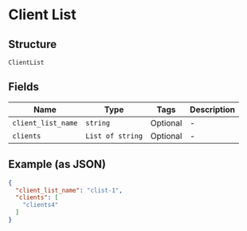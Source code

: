 
# Client List

## Structure

`ClientList`

## Fields

| Name | Type | Tags | Description |
|  --- | --- | --- | --- |
| `client_list_name` | `string` | Optional | - |
| `clients` | `List of string` | Optional | - |

## Example (as JSON)

```json
{
  "client_list_name": "clist-1",
  "clients": [
    "clients4"
  ]
}
```

